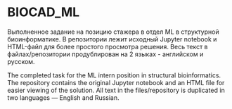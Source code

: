 # BIOCAD_ML

Выполненное задание на позицию стажера в отдел ML в структурной биоинформатике. В репозитории лежит исходный Jupyter notebook и HTML-файл для более простого просмотра решения. Весь текст в файлах/репозитории продублирован на 2 языках - английском и русском. 

The completed task for the ML intern position in structural bioinformatics. The repository contains the original Jupyter notebook and an HTML file for easier viewing of the solution. All text in the files/repository is duplicated in two languages — English and Russian.
